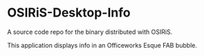 # OSIRiS-Desktop-Info
A source code repo for the binary distributed with OSIRiS.

This application displays info in an Officeworks Esque FAB bubble.  
